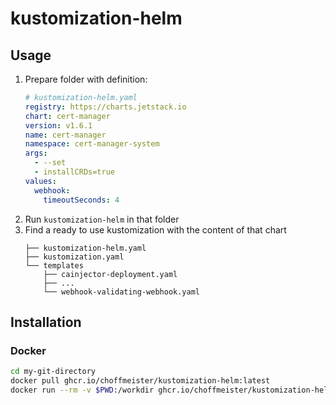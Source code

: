 # kustomization-helm

## Usage

1. Prepare folder with definition:
    ```yaml
    # kustomization-helm.yaml
    registry: https://charts.jetstack.io
    chart: cert-manager
    version: v1.6.1
    name: cert-manager
    namespace: cert-manager-system
    args:
      - --set
      - installCRDs=true
    values:
      webhook:
        timeoutSeconds: 4
    ```
2. Run `kustomization-helm` in that folder
3. Find a ready to use kustomization with the content of that chart
    ```
    ├── kustomization-helm.yaml
    ├── kustomization.yaml
    └── templates
        ├── cainjector-deployment.yaml
        ├── ...
        └── webhook-validating-webhook.yaml
    ```



## Installation

### Docker

```bash
cd my-git-directory
docker pull ghcr.io/choffmeister/kustomization-helm:latest
docker run --rm -v $PWD:/workdir ghcr.io/choffmeister/kustomization-helm:latest
```
